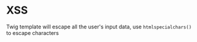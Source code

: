 # XSS

Twig template will escape all the user's input data, use `htmlspecialchars()` to escape characters


